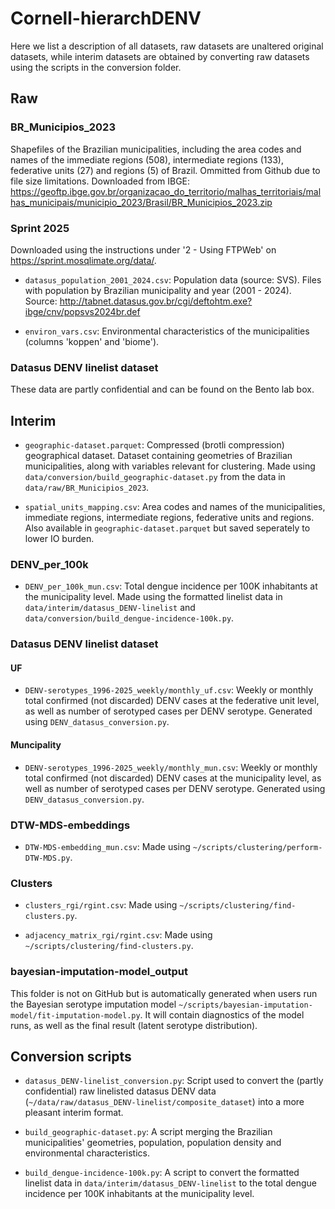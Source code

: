 # Cornell-hierarchDENV

Here we list a description of all datasets, raw datasets are unaltered original datasets, while interim datasets are obtained by converting raw datasets using the scripts in the conversion folder.

## Raw

### BR_Municipios_2023

Shapefiles of the Brazilian municipalities, including the area codes and names of the immediate regions (508), intermediate regions (133), federative units (27) and regions (5) of Brazil. Ommitted from Github due to file size limitations. Downloaded from IBGE: https://geoftp.ibge.gov.br/organizacao_do_territorio/malhas_territoriais/malhas_municipais/municipio_2023/Brasil/BR_Municipios_2023.zip 

### Sprint 2025

Downloaded using the instructions under '2 - Using FTPWeb' on https://sprint.mosqlimate.org/data/.

+ `datasus_population_2001_2024.csv`: Population data (source: SVS). Files with population by Brazilian municipality and year (2001 - 2024). Source: http://tabnet.datasus.gov.br/cgi/deftohtm.exe?ibge/cnv/popsvs2024br.def 

+ `environ_vars.csv`: Environmental characteristics of the municipalities (columns 'koppen' and 'biome').

### Datasus DENV linelist dataset

These data are partly confidential and can be found on the Bento lab box.

## Interim

+ `geographic-dataset.parquet`: Compressed (brotli compression) geographical dataset. Dataset containing geometries of Brazilian municipalities, along with variables relevant for clustering. Made using `data/conversion/build_geographic-dataset.py` from the data in `data/raw/BR_Municipios_2023`.

+ `spatial_units_mapping.csv`: Area codes and names of the municipalities, immediate regions, intermediate regions, federative units and regions. Also available in `geographic-dataset.parquet` but saved seperately to lower IO burden.

### DENV_per_100k

+ `DENV_per_100k_mun.csv`: Total dengue incidence per 100K inhabitants at the municipality level. Made using the formatted linelist data in `data/interim/datasus_DENV-linelist` and `data/conversion/build_dengue-incidence-100k.py`.

### Datasus DENV linelist dataset

#### UF

+ `DENV-serotypes_1996-2025_weekly/monthly_uf.csv`: Weekly or monthly total confirmed (not discarded) DENV cases at the federative unit level, as well as number of serotyped cases per DENV serotype. Generated using `DENV_datasus_conversion.py`. 

#### Muncipality

+ `DENV-serotypes_1996-2025_weekly/monthly_mun.csv`: Weekly or monthly total confirmed (not discarded) DENV cases at the municipality level, as well as number of serotyped cases per DENV serotype. Generated using `DENV_datasus_conversion.py`. 


### DTW-MDS-embeddings

+ `DTW-MDS-embedding_mun.csv`: Made using `~/scripts/clustering/perform-DTW-MDS.py`.

### Clusters

+ `clusters_rgi/rgint.csv`: Made using `~/scripts/clustering/find-clusters.py`.

+ `adjacency_matrix_rgi/rgint.csv`: Made using `~/scripts/clustering/find-clusters.py`.

### bayesian-imputation-model_output

This folder is not on GitHub but is automatically generated when users run the Bayesian serotype imputation model `~/scripts/bayesian-imputation-model/fit-imputation-model.py`. It will contain diagnostics of the model runs, as well as the final result (latent serotype distribution).

## Conversion scripts

+ `datasus_DENV-linelist_conversion.py`: Script used to convert the (partly confidential) raw linelisted datasus DENV data (`~/data/raw/datasus_DENV-linelist/composite_dataset`) into a more pleasant interim format.

+ `build_geographic-dataset.py`: A script merging the Brazilian municipalities' geometries, population, population density and environmental characteristics.

+ `build_dengue-incidence-100k.py`: A script to convert the formatted linelist data in `data/interim/datasus_DENV-linelist` to the total dengue incidence per 100K inhabitants at the municipality level.